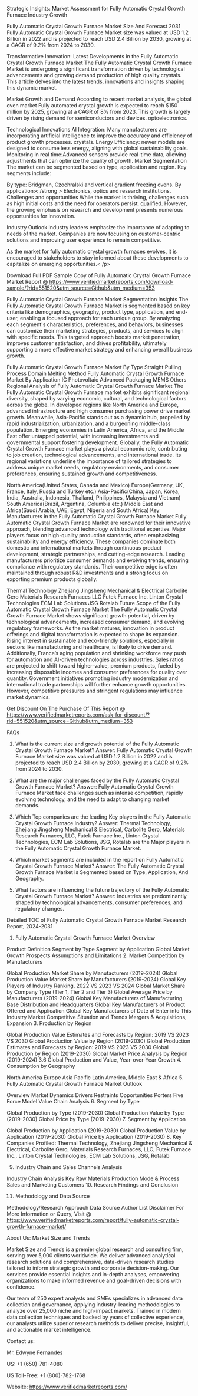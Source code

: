 Strategic Insights: Market Assessment for Fully Automatic Crystal Growth Furnace Industry Growth


Fully Automatic Crystal Growth Furnace Market Size And Forecast 2031
Fully Automatic Crystal Growth Furnace Market size was valued at USD 1.2 Billion in 2022 and is projected to reach USD 2.4 Billion by 2030, growing at a CAGR of 9.2% from 2024 to 2030.

Transformative Innovation: Latest Developments in the Fully Automatic Crystal Growth Furnace Market
The Fully Automatic Crystal Growth Furnace Market is undergoing a significant transformation driven by technological advancements and growing demand production of high quality crystals. This article delves into the latest trends, innovations and insights shaping this dynamic market.

Market Growth and Demand
According to recent market analysis, the global oven market Fully automated crystal growth is expected to reach $150 million by 2025, growing at a CAGR of 8% from 2023. This growth is largely driven by rising demand for semiconductors and devices. optoelectronics.

Technological Innovations
AI Integration: Many manufacturers are incorporating artificial intelligence to improve the accuracy and efficiency of product growth processes. crystals.
Energy Efficiency: newer models are designed to consume less energy, aligning with global sustainability goals.
Monitoring in real time:Advanced sensors provide real-time data, allowing adjustments that can optimize the quality of growth.
Market Segmentation
The market can be segmented based on type, application and region. Key segments include:

By type: Bridgman, Czochralski and vertical gradient freezing ovens.
By application:< /strong > Electronics, optics and research institutions.
Challenges and opportunities
While the market is thriving, challenges such as high initial costs and the need for operators persist. qualified. However, the growing emphasis on research and development presents numerous opportunities for innovation.

Industry Outlook
Industry leaders emphasize the importance of adapting to needs of the market. Companies are now focusing on customer-centric solutions and improving user experience to remain competitive.

As the market for fully automatic crystal growth furnaces evolves, it is encouraged to stakeholders to stay informed about these developments to capitalize on emerging opportunities.< /p>

Download Full PDF Sample Copy of Fully Automatic Crystal Growth Furnace Market Report @ https://www.verifiedmarketreports.com/download-sample/?rid=551520&utm_source=Github&utm_medium=353

Fully Automatic Crystal Growth Furnace Market Segmentation Insights
The Fully Automatic Crystal Growth Furnace Market is segmented based on key criteria like demographics, geography, product type, application, and end-user, enabling a focused approach for each unique group. By analyzing each segment's characteristics, preferences, and behaviors, businesses can customize their marketing strategies, products, and services to align with specific needs. This targeted approach boosts market penetration, improves customer satisfaction, and drives profitability, ultimately supporting a more effective market strategy and enhancing overall business growth.

Fully Automatic Crystal Growth Furnace Market By Type
Straight Pulling Process
Domain Melting Method
Fully Automatic Crystal Growth Furnace Market By Application
IC
Photovoltaic
Advanced Packaging
MEMS
Others
Regional Analysis of Fully Automatic Crystal Growth Furnace Market
The Fully Automatic Crystal Growth Furnace market exhibits significant regional diversity, shaped by varying economic, cultural, and technological factors across the globe. In developed regions like North America and Europe, advanced infrastructure and high consumer purchasing power drive market growth. Meanwhile, Asia-Pacific stands out as a dynamic hub, propelled by rapid industrialization, urbanization, and a burgeoning middle-class population. Emerging economies in Latin America, Africa, and the Middle East offer untapped potential, with increasing investments and governmental support fostering development. Globally, the Fully Automatic Crystal Growth Furnace market plays a pivotal economic role, contributing to job creation, technological advancements, and international trade. Its regional variations underline the importance of tailored strategies to address unique market needs, regulatory environments, and consumer preferences, ensuring sustained growth and competitiveness.

North America(United States, Canada and Mexico)
Europe(Germany, UK, France, Italy, Russia and Turkey etc.)
Asia-Pacific(China, Japan, Korea, India, Australia, Indonesia, Thailand, Philippines, Malaysia and Vietnam)
South America(Brazil, Argentina, Columbia etc.)
Middle East and Africa(Saudi Arabia, UAE, Egypt, Nigeria and South Africa)
Key Manufacturers in the Fully Automatic Crystal Growth Furnace Market
Fully Automatic Crystal Growth Furnace Market are renowned for their innovative approach, blending advanced technology with traditional expertise. Major players focus on high-quality production standards, often emphasizing sustainability and energy efficiency. These companies dominate both domestic and international markets through continuous product development, strategic partnerships, and cutting-edge research. Leading manufacturers prioritize consumer demands and evolving trends, ensuring compliance with regulatory standards. Their competitive edge is often maintained through robust R&D investments and a strong focus on exporting premium products globally.

Thermal Technology
Zhejiang Jingsheng Mechanical & Electrical
Carbolite Gero
Materials Research Furnaces
LLC
Futek Furnace Inc.
Linton Crystal Technologies
ECM Lab Solutions
JSG
Rotalab
Future Scope of the Fully Automatic Crystal Growth Furnace Market
The Fully Automatic Crystal Growth Furnace Market shows significant growth potential, driven by technological advancements, increased consumer demand, and evolving regulatory frameworks. As the market matures, innovation in product offerings and digital transformation is expected to shape its expansion. Rising interest in sustainable and eco-friendly solutions, especially in sectors like manufacturing and healthcare, is likely to drive demand. Additionally, France’s aging population and shrinking workforce may push for automation and AI-driven technologies across industries. Sales ratios are projected to shift toward higher-value, premium products, fueled by increasing disposable incomes and consumer preferences for quality over quantity. Government initiatives promoting industry modernization and international trade partnerships will further enhance growth opportunities. However, competitive pressures and stringent regulations may influence market dynamics.

Get Discount On The Purchase Of This Report @ https://www.verifiedmarketreports.com/ask-for-discount/?rid=551520&utm_source=Github&utm_medium=353

FAQs
1. What is the current size and growth potential of the Fully Automatic Crystal Growth Furnace Market?
Answer: Fully Automatic Crystal Growth Furnace Market size was valued at USD 1.2 Billion in 2022 and is projected to reach USD 2.4 Billion by 2030, growing at a CAGR of 9.2% from 2024 to 2030.

2. What are the major challenges faced by the Fully Automatic Crystal Growth Furnace Market?
Answer: Fully Automatic Crystal Growth Furnace Market face challenges such as intense competition, rapidly evolving technology, and the need to adapt to changing market demands.

3. Which Top companies are the leading Key players in the Fully Automatic Crystal Growth Furnace Industry?
Answer: Thermal Technology, Zhejiang Jingsheng Mechanical & Electrical, Carbolite Gero, Materials Research Furnaces, LLC, Futek Furnace Inc., Linton Crystal Technologies, ECM Lab Solutions, JSG, Rotalab are the Major players in the Fully Automatic Crystal Growth Furnace Market.

4. Which market segments are included in the report on Fully Automatic Crystal Growth Furnace Market?
Answer: The Fully Automatic Crystal Growth Furnace Market is Segmented based on Type, Application, And Geography.

5. What factors are influencing the future trajectory of the Fully Automatic Crystal Growth Furnace Market?
Answer: Industries are predominantly shaped by technological advancements, consumer preferences, and regulatory changes.

Detailed TOC of Fully Automatic Crystal Growth Furnace Market Research Report, 2024-2031
1. Fully Automatic Crystal Growth Furnace Market Overview

Product Definition
Segment by Type
Segment by Application
Global Market Growth Prospects
Assumptions and Limitations
2. Market Competition by Manufacturers

Global Production Market Share by Manufacturers (2019-2024)
Global Production Value Market Share by Manufacturers (2019-2024)
Global Key Players of Industry Ranking, 2022 VS 2023 VS 2024
Global Market Share by Company Type (Tier 1, Tier 2 and Tier 3)
Global Average Price by Manufacturers (2019-2024)
Global Key Manufacturers of Manufacturing Base Distribution and Headquarters
Global Key Manufacturers of Product Offered and Application
Global Key Manufacturers of Date of Enter into This Industry
Market Competitive Situation and Trends
Mergers & Acquisitions, Expansion
3. Production by Region

Global Production Value Estimates and Forecasts by Region: 2019 VS 2023 VS 2030
Global Production Value by Region (2019-2030)
Global Production Estimates and Forecasts by Region: 2019 VS 2023 VS 2030
Global Production by Region (2019-2030)
Global Market Price Analysis by Region (2019-2024) 3.6 Global Production and Value, Year-over-Year Growth
4. Consumption by Geography

North America
Europe
Asia Pacific
Latin America, Middle East & Africa
5. Fully Automatic Crystal Growth Furnace Market Outlook

Overview
Market Dynamics
Drivers
Restraints
Opportunities
Porters Five Force Model
Value Chain Analysis 
6. Segment by Type

Global Production by Type (2019-2030)
Global Production Value by Type (2019-2030)
Global Price by Type (2019-2030)
7. Segment by Application

Global Production by Application (2019-2030)
Global Production Value by Application (2019-2030)
Global Price by Application (2019-2030)
8. Key Companies Profiled: Thermal Technology, Zhejiang Jingsheng Mechanical & Electrical, Carbolite Gero, Materials Research Furnaces, LLC, Futek Furnace Inc., Linton Crystal Technologies, ECM Lab Solutions, JSG, Rotalab

9. Industry Chain and Sales Channels Analysis

Industry Chain Analysis
Key Raw Materials
Production Mode & Process
Sales and Marketing
Customers
10. Research Findings and Conclusion

11. Methodology and Data Source

Methodology/Research Approach
Data Source
Author List
Disclaimer
For More Information or Query, Visit @ https://www.verifiedmarketreports.com/report/fully-automatic-crystal-growth-furnace-market/

About Us: Market Size and Trends

Market Size and Trends is a premier global research and consulting firm, serving over 5,000 clients worldwide. We deliver advanced analytical research solutions and comprehensive, data-driven research studies tailored to inform strategic growth and corporate decision-making. Our services provide essential insights and in-depth analyses, empowering organizations to make informed revenue and goal-driven decisions with confidence.

Our team of 250 expert analysts and SMEs specializes in advanced data collection and governance, applying industry-leading methodologies to analyze over 25,000 niche and high-impact markets. Trained in modern data collection techniques and backed by years of collective experience, our analysts utilize superior research methods to deliver precise, insightful, and actionable market intelligence.

Contact us:

Mr. Edwyne Fernandes

US: +1 (650)-781-4080

US Toll-Free: +1 (800)-782-1768

Website: https://www.verifiedmarketreports.com/
